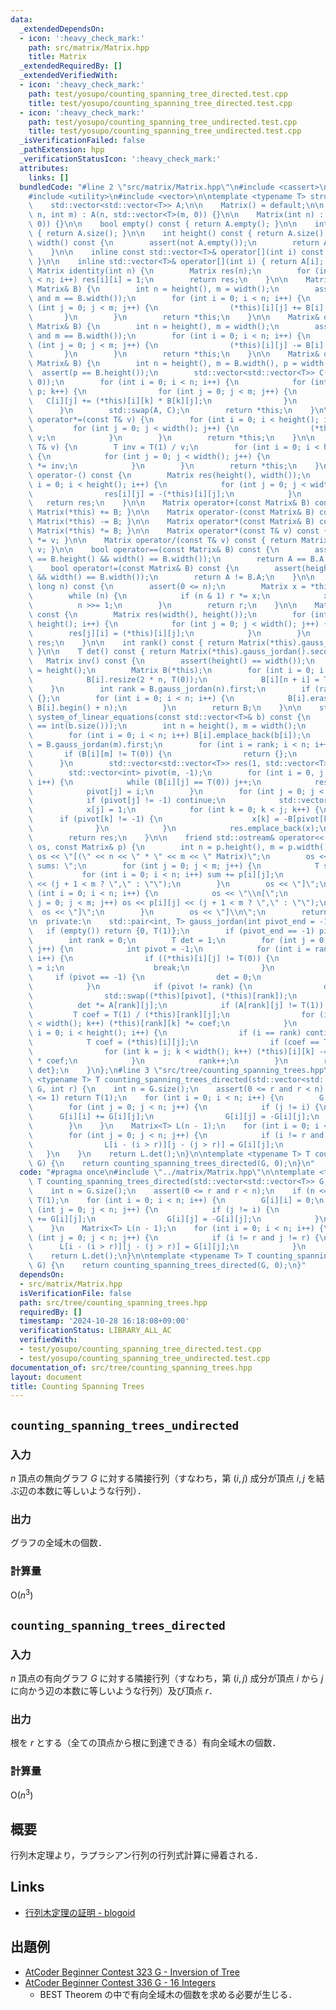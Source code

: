 ```yaml
---
data:
  _extendedDependsOn:
  - icon: ':heavy_check_mark:'
    path: src/matrix/Matrix.hpp
    title: Matrix
  _extendedRequiredBy: []
  _extendedVerifiedWith:
  - icon: ':heavy_check_mark:'
    path: test/yosupo/counting_spanning_tree_directed.test.cpp
    title: test/yosupo/counting_spanning_tree_directed.test.cpp
  - icon: ':heavy_check_mark:'
    path: test/yosupo/counting_spanning_tree_undirected.test.cpp
    title: test/yosupo/counting_spanning_tree_undirected.test.cpp
  _isVerificationFailed: false
  _pathExtension: hpp
  _verificationStatusIcon: ':heavy_check_mark:'
  attributes:
    links: []
  bundledCode: "#line 2 \"src/matrix/Matrix.hpp\"\n#include <cassert>\n#include <iostream>\n\
    #include <utility>\n#include <vector>\n\ntemplate <typename T> struct Matrix {\n\
    \    std::vector<std::vector<T>> A;\n\n    Matrix() = default;\n\n    Matrix(int\
    \ n, int m) : A(n, std::vector<T>(m, 0)) {}\n\n    Matrix(int n) : A(n, std::vector<T>(n,\
    \ 0)) {}\n\n    bool empty() const { return A.empty(); }\n\n    int size() const\
    \ { return A.size(); }\n\n    int height() const { return A.size(); }\n\n    int\
    \ width() const {\n        assert(not A.empty());\n        return A[0].size();\n\
    \    }\n\n    inline const std::vector<T>& operator[](int i) const { return A[i];\
    \ }\n\n    inline std::vector<T>& operator[](int i) { return A[i]; }\n\n    static\
    \ Matrix identity(int n) {\n        Matrix res(n);\n        for (int i = 0; i\
    \ < n; i++) res[i][i] = 1;\n        return res;\n    }\n\n    Matrix& operator+=(const\
    \ Matrix& B) {\n        int n = height(), m = width();\n        assert(n == B.height()\
    \ and m == B.width());\n        for (int i = 0; i < n; i++) {\n            for\
    \ (int j = 0; j < m; j++) {\n                (*this)[i][j] += B[i][j];\n     \
    \       }\n        }\n        return *this;\n    }\n\n    Matrix& operator-=(const\
    \ Matrix& B) {\n        int n = height(), m = width();\n        assert(n == B.height()\
    \ and m == B.width());\n        for (int i = 0; i < n; i++) {\n            for\
    \ (int j = 0; j < m; j++) {\n                (*this)[i][j] -= B[i][j];\n     \
    \       }\n        }\n        return *this;\n    }\n\n    Matrix& operator*=(const\
    \ Matrix& B) {\n        int n = height(), m = B.width(), p = width();\n      \
    \  assert(p == B.height());\n        std::vector<std::vector<T>> C(n, std::vector<T>(m,\
    \ 0));\n        for (int i = 0; i < n; i++) {\n            for (int k = 0; k <\
    \ p; k++) {\n                for (int j = 0; j < m; j++) {\n                 \
    \   C[i][j] += (*this)[i][k] * B[k][j];\n                }\n            }\n  \
    \      }\n        std::swap(A, C);\n        return *this;\n    }\n\n    Matrix&\
    \ operator*=(const T& v) {\n        for (int i = 0; i < height(); i++) {\n   \
    \         for (int j = 0; j < width(); j++) {\n                (*this)[i][j] *=\
    \ v;\n            }\n        }\n        return *this;\n    }\n\n    Matrix& operator/=(const\
    \ T& v) {\n        T inv = T(1) / v;\n        for (int i = 0; i < height(); i++)\
    \ {\n            for (int j = 0; j < width(); j++) {\n                (*this)[i][j]\
    \ *= inv;\n            }\n        }\n        return *this;\n    }\n\n    Matrix\
    \ operator-() const {\n        Matrix res(height(), width());\n        for (int\
    \ i = 0; i < height(); i++) {\n            for (int j = 0; j < width(); j++) {\n\
    \                res[i][j] = -(*this)[i][j];\n            }\n        }\n     \
    \   return res;\n    }\n\n    Matrix operator+(const Matrix& B) const { return\
    \ Matrix(*this) += B; }\n\n    Matrix operator-(const Matrix& B) const { return\
    \ Matrix(*this) -= B; }\n\n    Matrix operator*(const Matrix& B) const { return\
    \ Matrix(*this) *= B; }\n\n    Matrix operator*(const T& v) const { return Matrix(*this)\
    \ *= v; }\n\n    Matrix operator/(const T& v) const { return Matrix(*this) /=\
    \ v; }\n\n    bool operator==(const Matrix& B) const {\n        assert(height()\
    \ == B.height() && width() == B.width());\n        return A == B.A;\n    }\n\n\
    \    bool operator!=(const Matrix& B) const {\n        assert(height() == B.height()\
    \ && width() == B.width());\n        return A != B.A;\n    }\n\n    Matrix pow(long\
    \ long n) const {\n        assert(0 <= n);\n        Matrix x = *this, r = identity(size());\n\
    \        while (n) {\n            if (n & 1) r *= x;\n            x *= x;\n  \
    \          n >>= 1;\n        }\n        return r;\n    }\n\n    Matrix transpose()\
    \ const {\n        Matrix res(width(), height());\n        for (int i = 0; i <\
    \ height(); i++) {\n            for (int j = 0; j < width(); j++) {\n        \
    \        res[j][i] = (*this)[i][j];\n            }\n        }\n        return\
    \ res;\n    }\n\n    int rank() const { return Matrix(*this).gauss_jordan().first;\
    \ }\n\n    T det() const { return Matrix(*this).gauss_jordan().second; }\n\n \
    \   Matrix inv() const {\n        assert(height() == width());\n        int n\
    \ = height();\n        Matrix B(*this);\n        for (int i = 0; i < n; i++) {\n\
    \            B[i].resize(2 * n, T(0));\n            B[i][n + i] = T(1);\n    \
    \    }\n        int rank = B.gauss_jordan(n).first;\n        if (rank != n) return\
    \ {};\n        for (int i = 0; i < n; i++) {\n            B[i].erase(B[i].begin(),\
    \ B[i].begin() + n);\n        }\n        return B;\n    }\n\n    std::vector<std::vector<T>>\
    \ system_of_linear_equations(const std::vector<T>& b) const {\n        assert(height()\
    \ == int(b.size()));\n        int n = height(), m = width();\n        Matrix B(*this);\n\
    \        for (int i = 0; i < n; i++) B[i].emplace_back(b[i]);\n        int rank\
    \ = B.gauss_jordan(m).first;\n        for (int i = rank; i < n; i++) {\n     \
    \       if (B[i][m] != T(0)) {\n                return {};\n            }\n  \
    \      }\n        std::vector<std::vector<T>> res(1, std::vector<T>(m, 0));\n\
    \        std::vector<int> pivot(m, -1);\n        for (int i = 0, j = 0; i < rank;\
    \ i++) {\n            while (B[i][j] == T(0)) j++;\n            res[0][j] = B[i][m];\n\
    \            pivot[j] = i;\n        }\n        for (int j = 0; j < m; j++) {\n\
    \            if (pivot[j] != -1) continue;\n            std::vector<T> x(m, 0);\n\
    \            x[j] = 1;\n            for (int k = 0; k < j; k++) {\n          \
    \      if (pivot[k] != -1) {\n                    x[k] = -B[pivot[k]][j];\n  \
    \              }\n            }\n            res.emplace_back(x);\n        }\n\
    \        return res;\n    }\n\n    friend std::ostream& operator<<(std::ostream&\
    \ os, const Matrix& p) {\n        int n = p.height(), m = p.width();\n       \
    \ os << \"[(\" << n << \" * \" << m << \" Matrix)\";\n        os << \"\\n[columun\
    \ sums: \";\n        for (int j = 0; j < m; j++) {\n            T sum = 0;\n \
    \           for (int i = 0; i < n; i++) sum += p[i][j];\n            os << sum\
    \ << (j + 1 < m ? \",\" : \"\");\n        }\n        os << \"]\";\n        for\
    \ (int i = 0; i < n; i++) {\n            os << \"\\n[\";\n            for (int\
    \ j = 0; j < m; j++) os << p[i][j] << (j + 1 < m ? \",\" : \"\");\n          \
    \  os << \"]\";\n        }\n        os << \"]\\n\";\n        return os;\n    }\n\
    \n  private:\n    std::pair<int, T> gauss_jordan(int pivot_end = -1) {\n     \
    \   if (empty()) return {0, T(1)};\n        if (pivot_end == -1) pivot_end = width();\n\
    \        int rank = 0;\n        T det = 1;\n        for (int j = 0; j < pivot_end;\
    \ j++) {\n            int pivot = -1;\n            for (int i = rank; i < height();\
    \ i++) {\n                if ((*this)[i][j] != T(0)) {\n                    pivot\
    \ = i;\n                    break;\n                }\n            }\n       \
    \     if (pivot == -1) {\n                det = 0;\n                continue;\n\
    \            }\n            if (pivot != rank) {\n                det = -det;\n\
    \                std::swap((*this)[pivot], (*this)[rank]);\n            }\n  \
    \          det *= A[rank][j];\n            if (A[rank][j] != T(1)) {\n       \
    \         T coef = T(1) / (*this)[rank][j];\n                for (int k = j; k\
    \ < width(); k++) (*this)[rank][k] *= coef;\n            }\n            for (int\
    \ i = 0; i < height(); i++) {\n                if (i == rank) continue;\n    \
    \            T coef = (*this)[i][j];\n                if (coef == T(0)) continue;\n\
    \                for (int k = j; k < width(); k++) (*this)[i][k] -= (*this)[rank][k]\
    \ * coef;\n            }\n            rank++;\n        }\n        return {rank,\
    \ det};\n    }\n};\n#line 3 \"src/tree/counting_spanning_trees.hpp\"\n\ntemplate\
    \ <typename T> T counting_spanning_trees_directed(std::vector<std::vector<T>>\
    \ G, int r) {\n    int n = G.size();\n    assert(0 <= r and r < n);\n    if (n\
    \ <= 1) return T(1);\n    for (int i = 0; i < n; i++) {\n        G[i][i] = 0;\n\
    \        for (int j = 0; j < n; j++) {\n            if (j != i) {\n          \
    \      G[i][i] += G[i][j];\n                G[i][j] = -G[i][j];\n            }\n\
    \        }\n    }\n    Matrix<T> L(n - 1);\n    for (int i = 0; i < n; i++) {\n\
    \        for (int j = 0; j < n; j++) {\n            if (i != r and j != r) {\n\
    \                L[i - (i > r)][j - (j > r)] = G[i][j];\n            }\n     \
    \   }\n    }\n    return L.det();\n}\n\ntemplate <typename T> T counting_spanning_trees_undirected(std::vector<std::vector<T>>\
    \ G) {\n    return counting_spanning_trees_directed(G, 0);\n}\n"
  code: "#pragma once\n#include \"../matrix/Matrix.hpp\"\n\ntemplate <typename T>\
    \ T counting_spanning_trees_directed(std::vector<std::vector<T>> G, int r) {\n\
    \    int n = G.size();\n    assert(0 <= r and r < n);\n    if (n <= 1) return\
    \ T(1);\n    for (int i = 0; i < n; i++) {\n        G[i][i] = 0;\n        for\
    \ (int j = 0; j < n; j++) {\n            if (j != i) {\n                G[i][i]\
    \ += G[i][j];\n                G[i][j] = -G[i][j];\n            }\n        }\n\
    \    }\n    Matrix<T> L(n - 1);\n    for (int i = 0; i < n; i++) {\n        for\
    \ (int j = 0; j < n; j++) {\n            if (i != r and j != r) {\n          \
    \      L[i - (i > r)][j - (j > r)] = G[i][j];\n            }\n        }\n    }\n\
    \    return L.det();\n}\n\ntemplate <typename T> T counting_spanning_trees_undirected(std::vector<std::vector<T>>\
    \ G) {\n    return counting_spanning_trees_directed(G, 0);\n}"
  dependsOn:
  - src/matrix/Matrix.hpp
  isVerificationFile: false
  path: src/tree/counting_spanning_trees.hpp
  requiredBy: []
  timestamp: '2024-10-28 16:18:08+09:00'
  verificationStatus: LIBRARY_ALL_AC
  verifiedWith:
  - test/yosupo/counting_spanning_tree_directed.test.cpp
  - test/yosupo/counting_spanning_tree_undirected.test.cpp
documentation_of: src/tree/counting_spanning_trees.hpp
layout: document
title: Counting Spanning Trees
---
```


## `counting_spanning_trees_undirected`

### 入力

$n$ 頂点の無向グラフ $G$ に対する隣接行列（すなわち，第 $(i, j)$ 成分が頂点 $i, j$ を結ぶ辺の本数に等しいような行列）．

### 出力

グラフの全域木の個数．

### 計算量

$\mathrm{O}(n ^ 3)$

## `counting_spanning_trees_directed`

### 入力

$n$ 頂点の有向グラフ $G$ に対する隣接行列（すなわち，第 $(i, j)$ 成分が頂点 $i$ から $j$ に向かう辺の本数に等しいような行列）及び頂点 $r$．

### 出力

根を $r$ とする（全ての頂点から根に到達できる）有向全域木の個数．

### 計算量

$\mathrm{O}(n ^ 3)$

## 概要

行列木定理より，ラプラシアン行列の行列式計算に帰着される．

## Links
- [行列木定理の証明 - blogoid](https://mizuwater0.hatenablog.com/entry/2018/11/25/233547)

## 出題例
- [AtCoder Beginner Contest 323 G - Inversion of Tree](https://atcoder.jp/contests/abc323/tasks/abc323_g)
- [AtCoder Beginner Contest 336 G - 16 Integers](https://atcoder.jp/contests/abc336/tasks/abc336_g)
  - BEST Theorem の中で有向全域木の個数を求める必要が生じる．